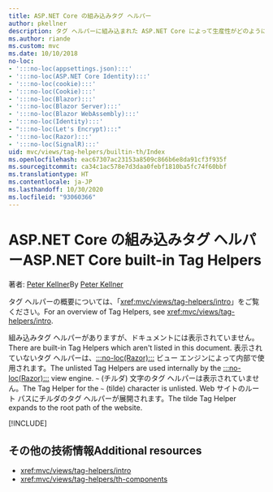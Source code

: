 ```yaml
---
title: ASP.NET Core の組み込みタグ ヘルパー
author: pkellner
description: タグ ヘルパーに組み込まれた ASP.NET Core によって生産性がどのように向上するかをご確認ください。
ms.author: riande
ms.custom: mvc
ms.date: 10/10/2018
no-loc:
- ':::no-loc(appsettings.json):::'
- ':::no-loc(ASP.NET Core Identity):::'
- ':::no-loc(cookie):::'
- ':::no-loc(Cookie):::'
- ':::no-loc(Blazor):::'
- ':::no-loc(Blazor Server):::'
- ':::no-loc(Blazor WebAssembly):::'
- ':::no-loc(Identity):::'
- ":::no-loc(Let's Encrypt):::"
- ':::no-loc(Razor):::'
- ':::no-loc(SignalR):::'
uid: mvc/views/tag-helpers/builtin-th/Index
ms.openlocfilehash: eac67307ac23153a8509c866b6e8da91cf3f935f
ms.sourcegitcommit: ca34c1ac578e7d3daa0febf1810ba5fc74f60bbf
ms.translationtype: HT
ms.contentlocale: ja-JP
ms.lasthandoff: 10/30/2020
ms.locfileid: "93060366"
---
```

# <a name="aspnet-core-built-in-tag-helpers"></a><span data-ttu-id="a44e5-103">ASP.NET Core の組み込みタグ ヘルパー</span><span class="sxs-lookup"><span data-stu-id="a44e5-103">ASP.NET Core built-in Tag Helpers</span></span>

<span data-ttu-id="a44e5-104">著者: [Peter Kellner](https://peterkellner.net)</span><span class="sxs-lookup"><span data-stu-id="a44e5-104">By [Peter Kellner](https://peterkellner.net)</span></span>

<span data-ttu-id="a44e5-105">タグ ヘルパーの概要については、「<xref:mvc/views/tag-helpers/intro>」をご覧ください。</span><span class="sxs-lookup"><span data-stu-id="a44e5-105">For an overview of Tag Helpers, see <xref:mvc/views/tag-helpers/intro>.</span></span>

<span data-ttu-id="a44e5-106">組み込みタグ ヘルパーがありますが、ドキュメントには表示されていません。</span><span class="sxs-lookup"><span data-stu-id="a44e5-106">There are built-in Tag Helpers which aren't listed in this document.</span></span> <span data-ttu-id="a44e5-107">表示されていないタグ ヘルパーは、[:::no-loc(Razor):::](xref:mvc/views/razor) ビュー エンジンによって内部で使用されます。</span><span class="sxs-lookup"><span data-stu-id="a44e5-107">The unlisted Tag Helpers are used internally by the [:::no-loc(Razor):::](xref:mvc/views/razor) view engine.</span></span> <span data-ttu-id="a44e5-108">`~` (チルダ) 文字のタグ ヘルパーは表示されていません。</span><span class="sxs-lookup"><span data-stu-id="a44e5-108">The Tag Helper for the `~` (tilde) character is unlisted.</span></span> <span data-ttu-id="a44e5-109">Web サイトのルート パスにチルダのタグ ヘルパーが展開されます。</span><span class="sxs-lookup"><span data-stu-id="a44e5-109">The tilde Tag Helper expands to the root path of the website.</span></span>

[!INCLUDE[](~/includes/built-in-TH.md)]

## <a name="additional-resources"></a><span data-ttu-id="a44e5-110">その他の技術情報</span><span class="sxs-lookup"><span data-stu-id="a44e5-110">Additional resources</span></span>

* <xref:mvc/views/tag-helpers/intro>
* <xref:mvc/views/tag-helpers/th-components>
